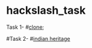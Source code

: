 # hackslash_task

Task 1- #[clone](https://github.com/Shaurav125/hackslash_task/assets/161962565/9b6d34c8-9c02-4180-9a83-47d2d6addeed);

#Task 2- #[indian heritage](https://github.com/Shaurav125/hackslash_task/assets/161962565/8e92d7d4-82b7-4d94-b540-170d1090d8e1)
